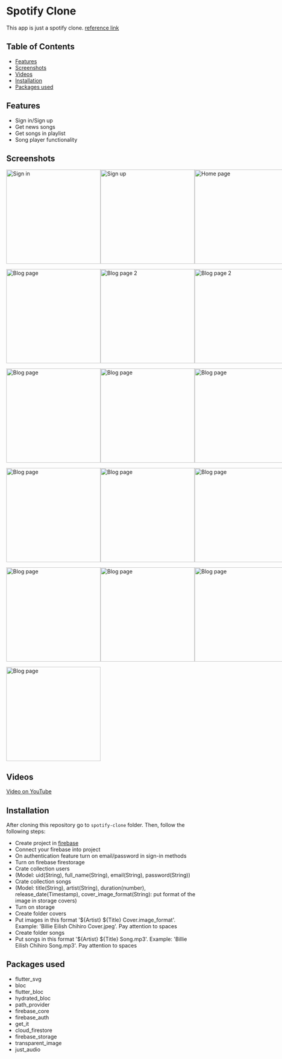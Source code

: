 # Spotify Clone

This app is just a spotify clone.
[reference link](https://youtu.be/I1Pv0vQwT7I)

## Table of Contents

- [Features](#features)
- [Screenshots](#screenshots)
- [Videos](#videos)
- [Installation](#installation)
- [Packages used](#packages-used)

## Features

- Sign in/Sign up
- Get news songs
- Get songs in playlist
- Song player functionality

## Screenshots

<p style="display: flex;">
  <img src="screenshots/screenshot_splash_page.png" alt="Sign in" width="250"/>
  <img src="screenshots/screenshot_intro_page.png" alt="Sign up" width="250"/>
  <img src="screenshots/screenshot_theme_mode_selection_page_light_mode.png" alt="Home page" width="250"/>
</p>

<p style="display: flex;">
  <img src="screenshots/screenshot_theme_mode_selection_page_dark_mode.png" alt="Blog page" width="250"/>
  <img src="screenshots/screenshot_register_page_light_mode.png" alt="Blog page 2" width="250"/>
  <img src="screenshots/screenshot_register_page_dark_mode.png" alt="Blog page 2" width="250"/>
</p>

<p style="display: flex;">
  <img src="screenshots/screenshot_sign_up_page_light_mode.png" alt="Blog page" width="250"/>
  <img src="screenshots/screenshot_sign_up_page_dark_mode.png" alt="Blog page" width="250"/>
  <img src="screenshots/screenshot_home_page_light_mode.png" alt="Blog page" width="250"/>
</p>

<p style="display: flex;">
  <img src="screenshots/screenshot_home_page_dark_mode.png" alt="Blog page" width="250"/>
  <img src="screenshots/screenshot_home_page_light_mode_2.png" alt="Blog page" width="250"/>
  <img src="screenshots/screenshot_home_page_dark_mode_2.png" alt="Blog page" width="250"/>
</p>

<p style="display: flex;">
  <img src="screenshots/screenshot_song_player_page_light_mode.png" alt="Blog page" width="250"/>
  <img src="screenshots/screenshot_song_player_page_dark_mode.png" alt="Blog page" width="250"/>
  <img src="screenshots/screenshot_song_player_page_light_mode_2.png" alt="Blog page" width="250"/>
</p>

<p style="display: flex;">
  <img src="screenshots/screenshot_song_player_page_dark_mode_2.png" alt="Blog page" width="250"/>
</p>

## Videos

[Video on YouTube](https://youtu.be/CDTkN01vKhM)

## Installation

After cloning this repository go to `spotify-clone` folder. Then, follow the following steps:

- Create project in [firebase](https://firebase.google.com)
- Connect your firebase into project
- On authentication feature turn on email/password in sign-in methods
- Turn on firebase firestorage
- Crate collection users
- (Model: uid(String), full_name(String), email(String), password(String))
- Crate collection songs
- (Model: title(String), artist(String), duration(number), release_date(Timestamp),
  cover_image_format(String): put format of the image in storage covers)
- Turn on storage
- Create folder covers
- Put images in this format '${Artist} ${Title} Cover.image_format'. Example: 'Billie Eilish Chihiro
  Cover.jpeg'. Pay attention to spaces
- Create folder songs
- Put songs in this format '${Artist} ${Title} Song.mp3'. Example: 'Billie Eilish Chihiro
  Song.mp3'. Pay attention to spaces

## Packages used

- flutter_svg
- bloc
- flutter_bloc
- hydrated_bloc
- path_provider
- firebase_core
- firebase_auth
- get_it
- cloud_firestore
- firebase_storage
- transparent_image
- just_audio
